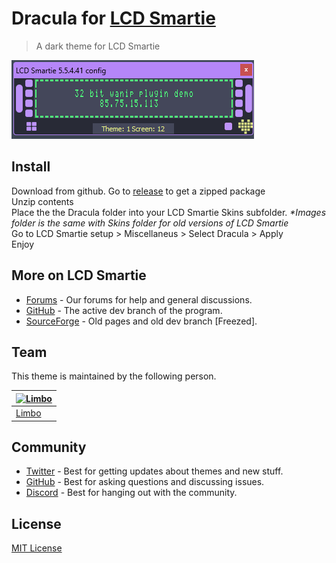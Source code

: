 # Dracula for [LCD Smartie]([https://foobar.com](https://github.com/stokie-ant/lcdsmartie-laz/releases))

> A dark theme for LCD Smartie

![Screenshot](./Skin_Preview.png)

## Install
Download from github. Go to [release](https://github.com/limbo666/Dracula_for_LCD_Smartie/releases) to get a zipped package<br>
Unzip contents <br>
Place the the Dracula folder into your LCD Smartie Skins subfolder. *\*Images folder is the same with Skins folder for old versions of LCD Smartie* <br>
Go to LCD Smartie setup > Miscellaneus > Select Dracula > Apply<br>
Enjoy<br>

## More on LCD Smartie

- [Forums](https://lcdsmartie.org) - Our forums for help and general discussions.
- [GitHub](https://github.com/stokie-ant/lcdsmartie-laz) - The active dev branch of the program.
- [SourceForge](https://lcdsmartie.sourceforge.net/) - Old pages and old dev branch [Freezed].


## Team

This theme is maintained by the following person.

| [![Limbo](https://github.com/limbo666.png?size=100)](https://github.com/limbo666) | 
| ---------------------------------------------------------------------------------------- | 
| [Limbo](https://github.com/limbo666)                                               | 

## Community

- [Twitter](https://twitter.com/draculatheme) - Best for getting updates about themes and new stuff.
- [GitHub](https://github.com/dracula/dracula-theme/discussions) - Best for asking questions and discussing issues.
- [Discord](https://draculatheme.com/discord-invite) - Best for hanging out with the community.

## License

[MIT License](./LICENSE)
